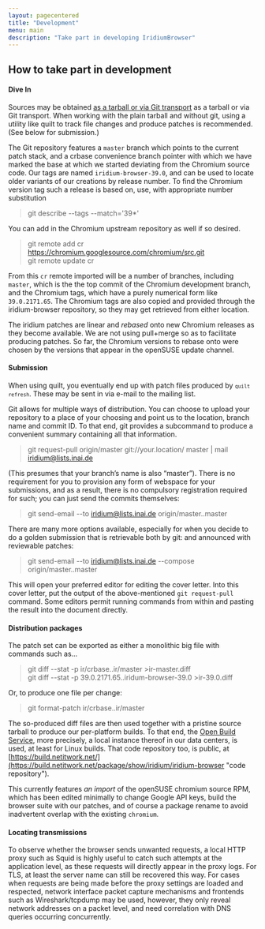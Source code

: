 ```yaml
---
layout: pagecentered
title: "Development"
menu: main
description: "Take part in developing IridiumBrowser"
---
```


How to take part in development
-------------------------------

#### Dive In ####
Sources may be obtained [as a tarball or via Git transport](download.html "download") as a tarball or via Git transport. When working with the plain tarball and without git, using a utility like quilt to track file changes and produce patches is recommended. (See below for submission.)

The Git repository features a <code>master</code> branch which points to the current patch stack, and a crbase convenience branch pointer with which we have marked the base at which we started deviating from the Chromium source code. Our tags are named <code>iridium-browser-39.0</code>, and can be used to locate older variants of our creations by release number. To find the Chromium version tag such a release is based on, use, with appropriate number substitution

> git describe --tags --match='39*'

You can add in the Chromium upstream repository as well if so desired.

> git remote add cr https://chromium.googlesource.com/chromium/src.git  
> git remote update cr

From this <code>cr</code> remote imported will be a number of branches, including <code>master</code>, which is the the top commit of the Chromium development branch, and the Chromium tags, which have a purely numerical form like <code>39.0.2171.65</code>. The Chromium tags are also copied and provided through the iridium-browser repository, so they may get retrieved from either location.

The iridium patches are linear and *rebased* onto new Chromium releases as they become available. We are not using pull+merge so as to facilitate producing patches. So far, the Chromium versions to rebase onto were chosen by the versions that appear in the openSUSE update channel.

#### Submission ####
When using quilt, you eventually end up with patch files produced by <code>`quilt refresh`</code>. These may be sent in via e-mail to the mailing list.

Git allows for multiple ways of distribution. You can choose to upload your repository to a place of your choosing and point us to the location, branch name and commit ID. To that end, git provides a subcommand to produce a convenient summary containing all that information.

> git request-pull origin/master git://your.location/ master \| mail iridium@lists.inai.de

(This presumes that your branch’s name is also “master”). There is no requirement for you to provision any form of webspace for your submissions, and as a result, there is no compulsory registration required for such; you can just send the commits themselves:

> git send-email --to iridium@lists.inai.de origin/master..master

There are many more options available, especially for when you decide to do a golden submission that is retrievable both by git: and announced with reviewable patches:

> git send-email --to iridium@lists.inai.de --compose origin/master..master

This will open your preferred editor for editing the cover letter. Into this cover letter, put the output of the above-mentioned `git request-pull` command. Some editors permit running commands from within and pasting the result into the document directly.

#### Distribution packages ####
The patch set can be exported as either a monolithic big file with commands such as…

> git diff --stat -p ir/crbase..ir/master >ir-master.diff  
> git diff --stat -p 39.0.2171.65..iridum-browser-39.0 >ir-39.0.diff

Or, to produce one file per change:

> git format-patch ir/crbase..ir/master

The so-produced diff files are then used together with a pristine source tarball to produce our per-platform builds. To that end, the [Open Build Service](http://openbuildservice.org/ "Open Build Service"), more precisely, a local instance thereof in our data centers, is used, at least for Linux builds. That code repository too, is public, at [https://build.netitwork.net/](https://build.netitwork.net/package/show/iridium/iridium-browser "code repository").

This currently features *an import* of the openSUSE chromium source RPM, which has been edited minimally to change Google API keys, build the browser suite with our patches, and of course a package rename to avoid inadvertent overlap with the existing <code>chromium</code>.

#### Locating transmissions ####
To observe whether the browser sends unwanted requests, a local HTTP proxy such as Squid is highly useful to catch such attempts at the application level, as these requests will directly appear in the proxy logs. For TLS, at least the server name can still be recovered this way. For cases when requests are being made before the proxy settings are loaded and respected, network interface packet capture mechanisms and frontends such as Wireshark/tcpdump may be used, however, they only reveal network addresses on a packet level, and need correlation with DNS queries occurring concurrently.

